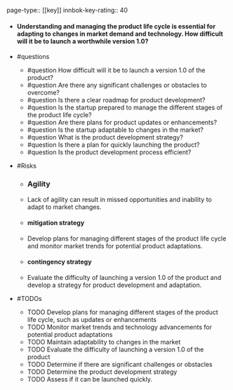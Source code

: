 page-type:: [[key]]
innbok-key-rating:: 40
- #### Understanding and managing the product life cycle is essential for adapting to changes in market demand and technology. How difficult will it be to launch a worthwhile version 1.0?
- #questions
  - #question How difficult will it be to launch a version 1.0 of the product?
  - #question Are there any significant challenges or obstacles to overcome?
  - #question Is there a clear roadmap for product development?
  - #question Is the startup prepared to manage the different stages of the product life cycle?
  - #question Are there plans for product updates or enhancements?
  - #question Is the startup adaptable to changes in the market?
  - #question What is the product development strategy?
  - #question Is there a plan for quickly launching the product?
  - #question Is the product development process efficient?
- #Risks

  - ### Agility
  - Lack of agility can result in missed opportunities and inability to adapt to market changes.
  - #### mitigation strategy
  - Develop plans for managing different stages of the product life cycle and monitor market trends for potential product adaptations.
  - #### contingency strategy
  - Evaluate the difficulty of launching a version 1.0 of the product and develop a strategy for product development and adaptation.
- #TODOs
  - TODO Develop plans for managing different stages of the product life cycle, such as updates or enhancements
  - TODO  Monitor market trends and technology advancements for potential product adaptations
  - TODO  Maintain adaptability to changes in the market
  - TODO Evaluate the difficulty of launching a version 1.0 of the product
  - TODO  Determine if there are significant challenges or obstacles
  - TODO Determine the product development strategy
  - TODO  Assess if it can be launched quickly.



